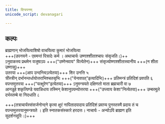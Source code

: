 ```yaml
---
title: दिग्वपनम्
unicode_script: devanagari

---
```


## कल्पः
ब्राह्मणान् भोजयित्वाशिषो वाचयित्वा कुमारं भोजयित्वा  
+++(उपनयने - एवमन्तं पित्रादेः कर्म । अथाचार्यः उष्णाश्शीताश्चापः संसृजति।)++  
ऽनुवाकस्य प्रथमेन यजुषाऽपः +++("उष्णेनवाय" वित्येतेन)+++ संसृज्योष्णाश्शीतास्वानीय +++(न शीता उष्णासु)+++  
उतरया +++(आप उन्दन्त्विऽत्येतया)+++ शिर उनत्ति ५  
त्रींस्त्रीन् दर्भानन्तर्धायोत्तराभिश्चतसृभिः +++("येनावपत्"इत्यादिभिः)+++ प्रतिमन्त्रं प्रतिदिशं प्रवपति ६  
वपन्तमुत्तरया +++("यत्क्षुरेण"इत्येतया)+++ ऽनुमन्त्रयते दक्षिणतो माता ब्रह्मचारी वा ७  
आनडुहे शकृत्पिण्डे यवान्निधाय तस्मिन् केशानुपयम्योत्तरया +++("उप्त्वाय केशा"नित्येतया)+++ उम्बरमूले दर्भस्तम्बे वा निदधाति ८

+++(तत्राचार्यस्संसर्जनोन्दने कृत्वा क्षुरं नापितादपादाय प्रतिदिशं प्रवाप्य पुनस्तस्मै प्रदाय तं च वपन्तमुत्तरयानुमन्त्रयते । इति स्नातकसंस्कारे हरदत्तः। नाचार्यः - अन्योऽपि ब्राह्मण इति सुदर्शनसूरिः।)+++

<div class="js_include" url="../../../../../../../../../sangrahaH/taittirIyA/ekAgnikANDam/upanayanam/digvapanam/"  newLevelForH1="2" includeTitle="true"> </div>  
